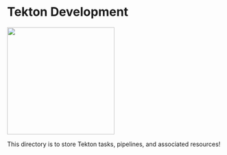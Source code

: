 # Tekton Development

<img src="https://raw.githubusercontent.com/cdfoundation/artwork/main/tekton/horizontal/color/tekton-horizontal-color.svg" width="250">

This directory is to store Tekton tasks, pipelines, and associated resources!
